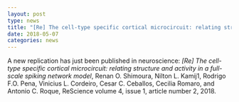 ```yaml
---
layout: post
type: news
title: "[Re] The cell-type specific cortical microcircuit: relating structure and activity in a full-scale spiking network model"
date: 2018-05-07
categories: news
---
```


A new replication has just been published in neuroscience: *[Re] The cell-type specific cortical microcircuit: relating structure and activity in a full-scale spiking network model*,  Renan O. Shimoura, Nilton L. Kamij1, Rodrigo F.O. Pena, Vinicius L. Cordeiro, Cesar C. Ceballos, Cecilia Romaro, and Antonio C. Roque, ReScience volume 4, issue 1, article number 2, 2018.

